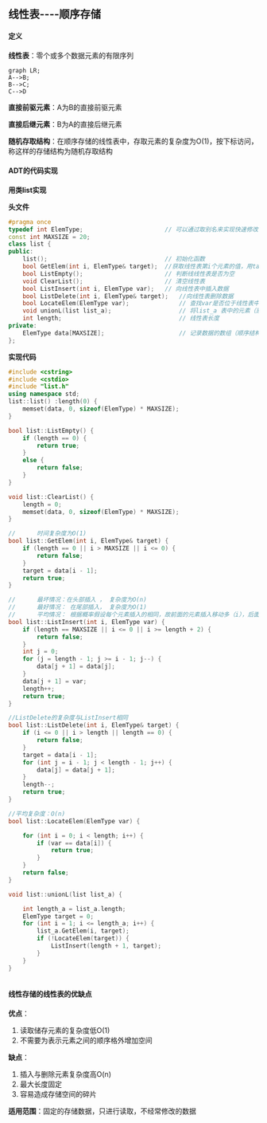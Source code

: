 ## 线性表----顺序存储

#### 定义

**线性表**：零个或多个数据元素的有限序列

```mermaid
graph LR;
A-->B;
B-->C;
C-->D
```

**直接前驱元素**：A为B的直接前驱元素

**直接后继元素**：B为A的直接后继元素

**随机存取结构**：在顺序存储的线性表中，存取元素的复杂度为O(1)，按下标访问，称这样的存储结构为随机存取结构



#### ADT的代码实现

**用类list实现**



**头文件**

```c++
#pragma once
typedef int ElemType;						// 可以通过取别名来实现快速修改线性表的数据类型
const int MAXSIZE = 20;
class list {
public:
	list();									// 初始化函数
	bool GetElem(int i, ElemType& target);	//获取线性表第i个元素的值，用target接受
	bool ListEmpty();						// 判断线线性表是否为空
	void ClearList();						// 清空线性表
	bool ListInsert(int i, ElemType var);	// 向线性表中插入数据
	bool ListDelete(int i, ElemType& target);	//向线性表删除数据
	bool LocateElem(ElemType var);				// 查找var是否位于线性表中
	void unionL(list list_a);					// 将list_a 表中的元素（原表中没有）插入原表末尾
	int length;									// 线性表长度
private:
	ElemType data[MAXSIZE];						// 记录数据的数组（顺序结构）
};
```

**实现代码**

```c++
#include <cstring>
#include <cstdio>
#include "list.h"
using namespace std;
list::list() :length(0) {
	memset(data, 0, sizeof(ElemType) * MAXSIZE);
}

bool list::ListEmpty() {
	if (length == 0) {
		return true;
	}
	else {
		return false;
	}
}

void list::ClearList() {
	length = 0;
	memset(data, 0, sizeof(ElemType) * MAXSIZE);
}

// 		时间复杂度为O(1)
bool list::GetElem(int i, ElemType& target) {
	if (length == 0 || i > MAXSIZE || i <= 0) {
		return false;
	}
	target = data[i - 1];
	return true;
}

//		最坏情况：在头部插入 ， 复杂度为O(n)
//		最好情况： 在尾部插入， 复杂度为O(1)
// 		平均情况： 根据概率假设每个元素插入的相同，故前面的元素插入移动多（i），后面插入移动少（n-1），故平均为中间元素的插入次数O((n+1)/2)=O(n)
bool list::ListInsert(int i, ElemType var) {
	if (length == MAXSIZE || i <= 0 || i >= length + 2) {
		return false;
	}
	int j = 0;
	for (j = length - 1; j >= i - 1; j--) {
		data[j + 1] = data[j];
	}
	data[j + 1] = var;
	length++;
	return true;
}

//ListDelete的复杂度与ListInsert相同
bool list::ListDelete(int i, ElemType& target) {
	if (i <= 0 || i > length || length == 0) {
		return false;
	}
	target = data[i - 1];
	for (int j = i - 1; j < length - 1; j++) {
		data[j] = data[j + 1];
	}
	length--;
	return true;
}

//平均复杂度：O(n)
bool list::LocateElem(ElemType var) {

	for (int i = 0; i < length; i++) {
		if (var == data[i]) {
			return true;
		}
	}
	return false;
}

void list::unionL(list list_a) {

	int length_a = list_a.length;
	ElemType target = 0;
	for (int i = 1; i <= length_a; i++) {
		list_a.GetElem(i, target);
		if (!LocateElem(target)) {
			ListInsert(length + 1, target);
		}
	}
}



```

#### 线性存储的线性表的优缺点

**优点**：

1. 读取储存元素的复杂度低O(1)
2. 不需要为表示元素之间的顺序格外增加空间

**缺点**：

1. 插入与删除元素复杂度高O(n)
2. 最大长度固定
3. 容易造成存储空间的碎片

**适用范围**：固定的存储数据，只进行读取，不经常修改的数据
